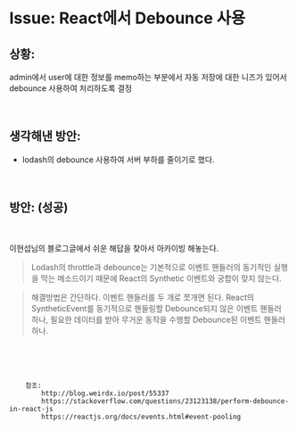 <!--
author: Dailyscat
purpose: issue arrange
rules:
 (1) 헤더와 문단사이
    <br/>
    <br/>
 (2) 코드가 작성되는 부분은 >로 정리
 (3) 참조는 해당 내용 바로 아래
    <br/>
    <br/>
 (4) 명령어는 bold
 (5) 방안은 ## 안의 과정은 ###
-->

# Issue: React에서 Debounce 사용

## 상황:

admin에서 user에 대한 정보를 memo하는 부분에서 자동 저장에 대한 니즈가 있어서 debounce 사용하여 처리하도록 결정

<br/>

## 생각해낸 방안:

- lodash의 debounce 사용하여 서버 부하를 줄이기로 했다.

<br/>

## 방안: (성공)

<br/>

이현섭님의 블로그글에서 쉬운 해답을 찾아서 아카이빙 해놓는다.

> Lodash의 throttle과 debounce는 기본적으로 이벤트 핸들러의 동기적인 실행을 막는 메소드이기 때문에 React의 Synthetic 이벤트와 궁합이 맞지 않는다.

> 해결방법은 간단하다. 이벤트 핸들러를 두 개로 쪼개면 된다. React의 SyntheticEvent를 동기적으로 핸들링할 Debounce되지 않은 이벤트 핸들러 하나, 필요한 데이터를 받아 무거운 동작을 수행할 Debounce된 이벤트 핸들러 하나.

<br/>
<br/>
<br/>

        참조:
            http://blog.weirdx.io/post/55337
            https://stackoverflow.com/questions/23123138/perform-debounce-in-react-js
            https://reactjs.org/docs/events.html#event-pooling
